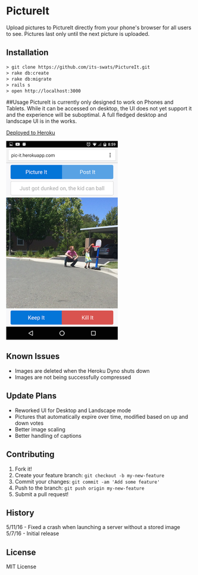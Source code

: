 # PictureIt
Upload pictures to PictureIt directly from your phone's browser for all users to see. Pictures last only until the next picture is uploaded. 

## Installation
```
> git clone https://github.com/its-swats/PictureIt.git
> rake db:create
> rake db:migrate
> rails s
> open http://localhost:3000
```
##Usage
PictureIt is currently only designed to work on Phones and Tablets. While it can be accessed on desktop, the UI does not yet support it and the experience will be suboptimal. A full fledged desktop and landscape UI is in the works. 

[Deployed to Heroku](http://pic-it.herokuapp.com)

<img src="./readme_screenshots/01.png" width="300">

## Known Issues
* Images are deleted when the Heroku Dyno shuts down
* Images are not being successfully compressed

## Update Plans
* Reworked UI for Desktop and Landscape mode
* Pictures that automatically expire over time, modified based on up and down votes
* Better image scaling
* Better handling of captions

## Contributing
1. Fork it!
2. Create your feature branch: `git checkout -b my-new-feature`
3. Commit your changes: `git commit -am 'Add some feature'`
4. Push to the branch: `git push origin my-new-feature`
5. Submit a pull request!

## History
5/11/16 - Fixed a crash when launching a server without a stored image
5/7/16 - Initial release

## License
MIT License